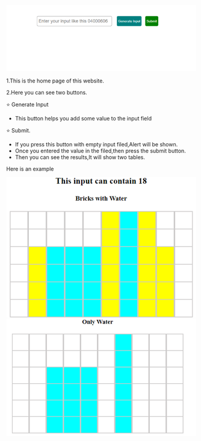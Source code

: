 ![](water-home.png)

1.This is the home page of this website.

2.Here you can see two buttons.

:star: Generate Input
- This button helps you add some value to the input field
  
:star: Submit.
- If you press this button with empty input filed,Alert will be shown.
- Once you entered the value in the filed,then press the submit button.
- Then you can see the results,It will show two tables.

Here is an example


![1.Bricks with water](Bricksandwater.png)
![2.Only water](onlywater.png)
